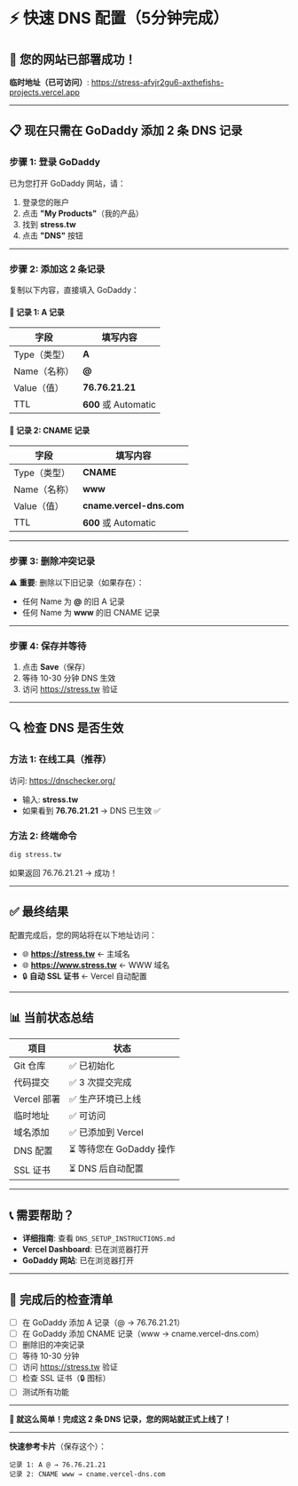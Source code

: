# ⚡ 快速 DNS 配置（5分钟完成）

## 🎉 您的网站已部署成功！

**临时地址（已可访问）**: https://stress-afvjr2gu6-axthefishs-projects.vercel.app

---

## 📋 现在只需在 GoDaddy 添加 2 条 DNS 记录

### 步骤 1: 登录 GoDaddy

已为您打开 GoDaddy 网站，请：
1. 登录您的账户
2. 点击 **"My Products"**（我的产品）
3. 找到 **stress.tw**
4. 点击 **"DNS"** 按钮

---

### 步骤 2: 添加这 2 条记录

复制以下内容，直接填入 GoDaddy：

#### 📍 记录 1: A 记录

| 字段 | 填写内容 |
|------|----------|
| Type（类型） | **A** |
| Name（名称） | **@** |
| Value（值） | **76.76.21.21** |
| TTL | **600** 或 Automatic |

#### 📍 记录 2: CNAME 记录

| 字段 | 填写内容 |
|------|----------|
| Type（类型） | **CNAME** |
| Name（名称） | **www** |
| Value（值） | **cname.vercel-dns.com** |
| TTL | **600** 或 Automatic |

---

### 步骤 3: 删除冲突记录

⚠️ **重要**: 删除以下旧记录（如果存在）：
- 任何 Name 为 **@** 的旧 A 记录
- 任何 Name 为 **www** 的旧 CNAME 记录

---

### 步骤 4: 保存并等待

1. 点击 **Save**（保存）
2. 等待 10-30 分钟 DNS 生效
3. 访问 https://stress.tw 验证

---

## 🔍 检查 DNS 是否生效

### 方法 1: 在线工具（推荐）
访问: https://dnschecker.org/
- 输入: **stress.tw**
- 如果看到 **76.76.21.21** → DNS 已生效 ✅

### 方法 2: 终端命令
```bash
dig stress.tw
```
如果返回 76.76.21.21 → 成功！

---

## ✅ 最终结果

配置完成后，您的网站将在以下地址访问：

- 🌐 **https://stress.tw** ← 主域名
- 🌐 **https://www.stress.tw** ← WWW 域名
- 🔒 **自动 SSL 证书** ← Vercel 自动配置

---

## 📊 当前状态总结

| 项目 | 状态 |
|------|------|
| Git 仓库 | ✅ 已初始化 |
| 代码提交 | ✅ 3 次提交完成 |
| Vercel 部署 | ✅ 生产环境已上线 |
| 临时地址 | ✅ 可访问 |
| 域名添加 | ✅ 已添加到 Vercel |
| DNS 配置 | ⏳ 等待您在 GoDaddy 操作 |
| SSL 证书 | ⏳ DNS 后自动配置 |

---

## 📞 需要帮助？

- **详细指南**: 查看 `DNS_SETUP_INSTRUCTIONS.md`
- **Vercel Dashboard**: 已在浏览器打开
- **GoDaddy 网站**: 已在浏览器打开

---

## 🎯 完成后的检查清单

- [ ] 在 GoDaddy 添加 A 记录（@ → 76.76.21.21）
- [ ] 在 GoDaddy 添加 CNAME 记录（www → cname.vercel-dns.com）
- [ ] 删除旧的冲突记录
- [ ] 等待 10-30 分钟
- [ ] 访问 https://stress.tw 验证
- [ ] 检查 SSL 证书（🔒 图标）
- [ ] 测试所有功能

---

**🚀 就这么简单！完成这 2 条 DNS 记录，您的网站就正式上线了！**

---

**快速参考卡片**（保存这个）：

```
记录 1: A @ → 76.76.21.21
记录 2: CNAME www → cname.vercel-dns.com
```


